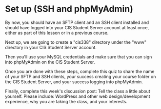 # Set up (SSH and phpMyAdmin)

By now, you should have an SFTP client and an SSH client installed and should have logged into your CIS Student Server account at least once, either as part of this lesson or in a previous course.

Next up, we are going to create a "cis338" directory under the "www" directory in your CIS Student Server account.

Then you'll use your MySQL credentials and make sure that you can sign into phpMyAdmin on the CIS Student Server.

Once you are done with these steps, complete this quiz to share the name of your SFTP and SSH clients, your success creating your course folder on the CIS Student Server, and your success logging into phpMyAdmin.

Finally, complete this week's discussion post: Tell the class a little about yourself. Please include: WordPress and other web design/development experience, why you are taking the class, and your interests.
